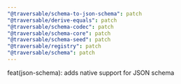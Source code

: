 ```yaml
---
"@traversable/schema-to-json-schema": patch
"@traversable/derive-equals": patch
"@traversable/schema-codec": patch
"@traversable/schema-core": patch
"@traversable/schema-seed": patch
"@traversable/registry": patch
"@traversable/schema": patch
---
```


feat(json-schema): adds native support for JSON schema
